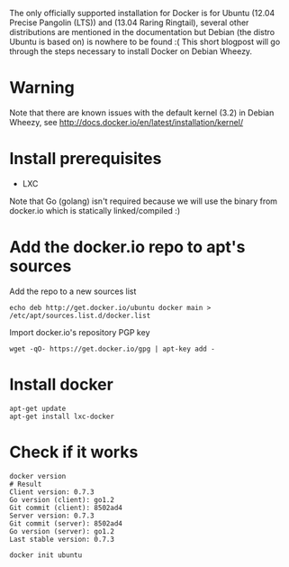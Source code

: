 <!--
.. link: 
.. description: 
.. tags: virtaulisation, lxc, draft
.. date: 2014-01-25 10:00:00
.. title: Installing Docker on Debian Wheezy
.. slug: installing-docker-on-debian-wheezy
-->

The only officially supported installation for Docker is for Ubuntu (12.04 Precise Pangolin (LTS)) and (13.04 Raring Ringtail), several other distributions are mentioned in the documentation but Debian (the distro Ubuntu is based on) is nowhere to be found :(
This short blogpost will go through the steps necessary to install Docker on Debian Wheezy.
<!-- TEASER_END -->

# Warning
Note that there are known issues with the default kernel (3.2) in Debian Wheezy, see http://docs.docker.io/en/latest/installation/kernel/

# Install prerequisites
* LXC

Note that Go (golang) isn't required because we will use the binary from docker.io which is statically linked/compiled :)

# Add the docker.io repo to apt's sources
Add the repo to a new sources list
```
echo deb http://get.docker.io/ubuntu docker main > /etc/apt/sources.list.d/docker.list
```

Import docker.io's repository PGP key
```
wget -qO- https://get.docker.io/gpg | apt-key add -
```

# Install docker
```
apt-get update
apt-get install lxc-docker
```

# Check if it works
```
docker version
# Result
Client version: 0.7.3
Go version (client): go1.2
Git commit (client): 8502ad4
Server version: 0.7.3
Git commit (server): 8502ad4
Go version (server): go1.2
Last stable version: 0.7.3

```

```
docker init ubuntu
```